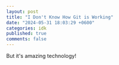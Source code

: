 ```yaml
---
layout: post
title: "I Don't Know How Git is Working"
date: "2024-05-31 18:03:29 +0600"
categories: idk
published: true
comments: false
---
```


But it's amazing technology!
